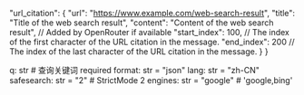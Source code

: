  "url_citation": {
          "url": "https://www.example.com/web-search-result",
          "title": "Title of the web search result",
          "content": "Content of the web search result", // Added by OpenRouter if available
          "start_index": 100, // The index of the first character of the URL citation in the message.
          "end_index": 200 // The index of the last character of the URL citation in the message.
        }
      }
 
q: str # 查询关键词 required
format: str = "json"
lang: str = "zh-CN"
safesearch: str = "2" # StrictMode 2
engines: str = "google" # 'google,bing'